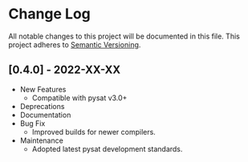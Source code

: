 Change Log
==========
All notable changes to this project will be documented in this file.
This project adheres to [Semantic Versioning](https://semver.org/).

[0.4.0] - 2022-XX-XX
--------------------
* New Features
  * Compatible with pysat v3.0+
* Deprecations
* Documentation
* Bug Fix
  * Improved builds for newer compilers.
* Maintenance
  * Adopted latest pysat development standards.

